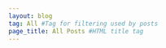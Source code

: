 ```yaml
---
layout: blog
tag: All #Tag for filtering used by posts
page_title: All Posts #HTML title tag
---
```

